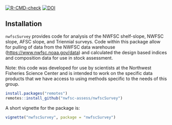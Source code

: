 <!-- README.md is generated from README.Rmd. Please edit that file -->

<!-- badges: start -->

[![R-CMD-check](https://github.com/nwfsc-assess/nwfscSurvey/workflows/R-CMD-check/badge.svg)](https://github.com/nwfsc-assess/nwfscSurvey/actions)
[![DOI](https://zenodo.org/badge/26344817.svg)](https://zenodo.org/badge/latestdoi/26344817)
<!-- badges: end -->

## Installation

`nwfscSurvey` provides code for analysis of the NWFSC shelf-slope, NWFSC
slope, AFSC slope, and Triennial surveys. Code within this package allow
for pulling of data from the NWFSC data warehouse
(<https://www.nwfsc.noaa.gov/data>) and calculated the design based
indices and composition data for use in stock assessment.

Note: this code was developed for use by scientists at the Northwest
Fisheries Science Center and is intended to work on the specific data
products that we have access to using methods specific to the needs of
this group.

``` r
install.packages("remotes")
remotes::install_github("nwfsc-assess/nwfscSurvey")
```

A short vignette for the package is:

``` r
vignette("nwfscSurvey", package = "nwfscSurvey")
```
